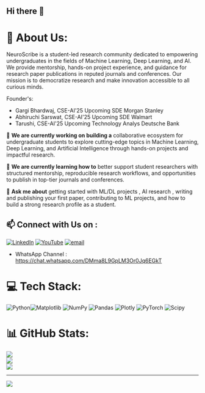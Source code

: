 ## Hi there 👋

# 💫 About Us:
NeuroScribe is a student-led research community dedicated to empowering undergraduates in the fields of Machine Learning, Deep Learning, and AI.  We provide mentorship, hands-on project experience, and guidance for research paper publications in reputed journals and conferences. Our mission is to democratize research and make innovation accessible to all curious minds. 

Founder's: 
* Gargi Bhardwaj, CSE-AI'25 Upcoming SDE Morgan Stanley 
* Abhiruchi Sarswat, CSE-AI'25 Upcoming SDE Walmart 
* Tarushi, CSE-AI'25 Upcoming Technology Analys Deutsche Bank 

🔭 **We are currently working on building a** collaborative ecosystem for undergraduate students to explore cutting-edge topics in Machine Learning, Deep Learning, and Artificial Intelligence through hands-on projects and impactful research.

🌱 **We are currently learning how to** better support student researchers with structured mentorship, reproducible research workflows, and opportunities to publish in top-tier journals and conferences.

💬 **Ask me about** getting started with ML/DL projects , AI research , writing and publishing your first paper, contributing to  ML projects, and how to build a strong research profile as a student.

## 📫 Connect with Us on : 
[![LinkedIn](https://img.shields.io/badge/LinkedIn-%230077B5.svg?logo=linkedin&logoColor=white)](https://linkedin.com/company/neuroscribe) [![YouTube](https://img.shields.io/badge/YouTube-%23FF0000.svg?logo=YouTube&logoColor=white)](https://youtube.com/@neuroscribe72 ) [![email](https://img.shields.io/badge/Email-D14836?logo=gmail&logoColor=white)](mailto:neuroscribe72@gmail.com) 
* WhatsApp Channel : https://chat.whatsapp.com/DMma8L9GpLM3Or0Jq6EGkT 

# 💻 Tech Stack:
 ![Python](https://img.shields.io/badge/python-3670A0?style=for-the-badge&logo=python&logoColor=ffdd54)![Matplotlib](https://img.shields.io/badge/Matplotlib-%23ffffff.svg?style=for-the-badge&logo=Matplotlib&logoColor=black) ![NumPy](https://img.shields.io/badge/numpy-%23013243.svg?style=for-the-badge&logo=numpy&logoColor=white) ![Pandas](https://img.shields.io/badge/pandas-%23150458.svg?style=for-the-badge&logo=pandas&logoColor=white) ![Plotly](https://img.shields.io/badge/Plotly-%233F4F75.svg?style=for-the-badge&logo=plotly&logoColor=white) ![PyTorch](https://img.shields.io/badge/PyTorch-%23EE4C2C.svg?style=for-the-badge&logo=PyTorch&logoColor=white) ![Scipy](https://img.shields.io/badge/SciPy-%230C55A5.svg?style=for-the-badge&logo=scipy&logoColor=%white)


# 📊 GitHub Stats:
![](https://github-readme-stats.vercel.app/api?username=neuroscribe&theme=dark&hide_border=false&include_all_commits=true&count_private=false)<br/>
![](https://nirzak-streak-stats.vercel.app/?user=neuroscribe&theme=dark&hide_border=false)<br/>
![](https://github-readme-stats.vercel.app/api/top-langs/?username=neuroscribe&theme=dark&hide_border=false&include_all_commits=true&count_private=false&layout=compact)

---
[![](https://visitcount.itsvg.in/api?id=neuroscribe&icon=0&color=0)](https://visitcount.itsvg.in)

